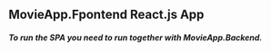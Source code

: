 ## MovieApp.Fpontend React.js App
##### To run the SPA you need to run together with MovieApp.Backend. 

